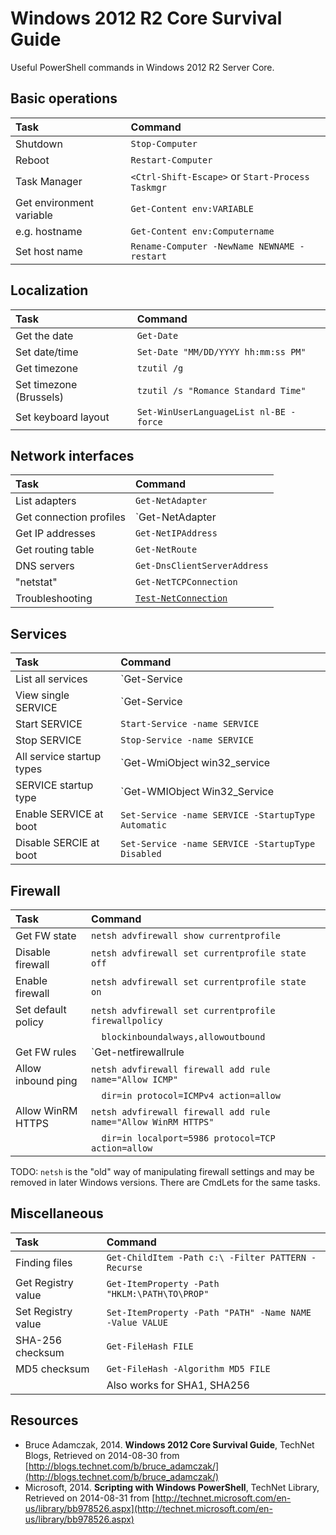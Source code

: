 # Windows 2012 R2 Core Survival Guide

Useful PowerShell commands in Windows 2012 R2 Server Core.

## Basic operations

| Task                     | Command                                          |
| :---                     | :---                                             |
| Shutdown                 | `Stop-Computer`                                  |
| Reboot                   | `Restart-Computer`                               |
| Task Manager             | `<Ctrl-Shift-Escape>` or `Start-Process Taskmgr` |
| Get environment variable | `Get-Content env:VARIABLE`                       |
| e.g. hostname            | `Get-Content env:Computername`                   |
| Set host name            | `Rename-Computer -NewName NEWNAME -restart`      |

## Localization

| Task                    | Command                                |
| :---                    | :---                                   |
| Get the date            | `Get-Date`                             |
| Set date/time           | `Set-Date "MM/DD/YYYY hh:mm:ss PM"`    |
| Get timezone            | `tzutil /g`                            |
| Set timezone (Brussels) | `tzutil /s "Romance Standard Time"`    |
| Set keyboard layout     | `Set-WinUserLanguageList nl-BE -force` |

## Network interfaces

| Task                    | Command                                                                          |
| :---                    | :---                                                                             |
| List adapters           | `Get-NetAdapter`                                                                 |
| Get connection profiles | `Get-NetAdapter | Get-NetConnectionProfile`                                      |
| Get IP addresses        | `Get-NetIPAddress`                                                               |
| Get routing table       | `Get-NetRoute`                                                                   |
| DNS servers             | `Get-DnsClientServerAddress`                                                     |
| "netstat"               | `Get-NetTCPConnection`                                                           |
| Troubleshooting         | [`Test-NetConnection`](http://technet.microsoft.com/en-us/library/dn372891.aspx) |

## Services

| Task                      | Command                                                        |
| :---                      | :---                                                           |
| List all services         | `Get-Service | Format-Table -autosize`                  |
| View single SERVICE       | `Get-Service | Where name -eq SERVICE | Format-list` |
| Start SERVICE             | `Start-Service -name SERVICE`                                  |
| Stop SERVICE              | `Stop-Service -name SERVICE`                                   |
| All service startup types | `Get-WmiObject win32_service | Format-Table -autosize`    |
| SERVICE startup type      | `Get-WMIObject Win32_Service | where Name -eq SERVICE`    |
| Enable SERVICE at boot    | `Set-Service -name SERVICE -StartupType Automatic`             |
| Disable SERCIE at boot    | `Set-Service -name SERVICE -StartupType Disabled`              |

## Firewall

| Task               | Command                                                                                   |
| :---               | :---                                                                                      |
| Get FW state       | `netsh advfirewall show currentprofile`                                                   |
| Disable firewall   | `netsh advfirewall set currentprofile state off`                                          |
| Enable firewall    | `netsh advfirewall set currentprofile state on`                                           |
| Set default policy | `netsh advfirewall set currentprofile firewallpolicy`                                     |
|                    | `  blockinboundalways,allowoutbound`                                                      |
| Get FW rules       | `Get-netfirewallrule | format-table name,displaygroup,action,direction,enabled -autosize` |
| Allow inbound ping | `netsh advfirewall firewall add rule name="Allow ICMP"`                                   |
|                    | `  dir=in protocol=ICMPv4 action=allow`                                                   |
| Allow WinRM HTTPS  | `netsh advfirewall firewall add rule name="Allow WinRM HTTPS"`                            |
|                    | `  dir=in localport=5986 protocol=TCP action=allow`                                       |

TODO: `netsh` is the "old" way of manipulating firewall settings and may be removed in later Windows versions. There are CmdLets for the same tasks.

## Miscellaneous

| Task               | Command                                                 |
| :---               | :---                                                    |
| Finding files      | `Get-ChildItem -Path c:\ -Filter PATTERN -Recurse`      |
| Get Registry value | `Get-ItemProperty -Path "HKLM:\PATH\TO\PROP"`           |
| Set Registry value | `Set-ItemProperty -Path "PATH" -Name NAME -Value VALUE` |
| SHA-256 checksum   | `Get-FileHash FILE`                                     |
| MD5 checksum       | `Get-FileHash -Algorithm MD5 FILE`                      |
|                    | Also works for SHA1, SHA256                                                        |

## Resources

* Bruce Adamczak, 2014. **Windows 2012 Core Survival Guide**, TechNet Blogs, Retrieved on 2014-08-30 from [http://blogs.technet.com/b/bruce_adamczak/](http://blogs.technet.com/b/bruce_adamczak/)
* Microsoft, 2014. **Scripting with Windows PowerShell**, TechNet Library, Retrieved on 2014-08-31 from [http://technet.microsoft.com/en-us/library/bb978526.aspx](http://technet.microsoft.com/en-us/library/bb978526.aspx)
